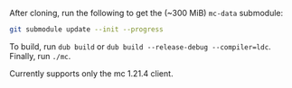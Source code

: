 After cloning, run the following to get the (~300 MiB) `mc-data` submodule:

```sh
git submodule update --init --progress
```

To build, run `dub build` or `dub build --release-debug --compiler=ldc`.
Finally, run `./mc`.

Currently supports only the mc 1.21.4 client.

